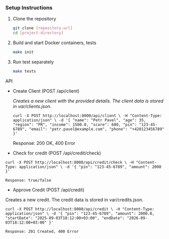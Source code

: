 ### Setup Instructions

1. Clone the repository
   ```bash
   git clone [repository-url]
   cd [project-directory]
   ```

2. Build and start Docker containers, tests
   ```bash
   make init
   ```
3. Run test separately
      ```bash
   make tests
   ```

API

*  Create Client (POST /api/client)

   _Creates a new client with the provided details. The client data is stored in var/clients.json._


   `curl -X POST http://localhost:8000/api/client \
   -H "Content-Type: application/json" \
   -d '{
   "name": "Petr Pavel",
   "age": 35,
   "region": "PR",
   "income": 1500.0,
   "score": 600,
   "pin": "123-45-6789",
   "email": "petr.pavel@example.com",
   "phone": "+420123456789"
   }'`

    Response: 200 OK, 400 Error

* Check for credit (POST /api/credit/check)

`curl -X POST http://localhost:8000/api/credit/check \
-H "Content-Type: application/json" \
-d '{
"pin": "123-45-6789",
"amount": 2000
}'`

    Response: true/false

* Approve Credit (POST /api/credit)

Creates a new credit. The credit data is stored in var/credits.json.



`curl -X POST http://localhost:8000/api/credit \
-H "Content-Type: application/json" \
-d '{
"pin": "123-45-6789",
"amount": 2000.0,
"startDate": "2025-09-03T18:12:00+03:00",
"endDate": "2026-09-03T18:12:00+03:00"
}'`

    Response: 201 Created, 400 Error

